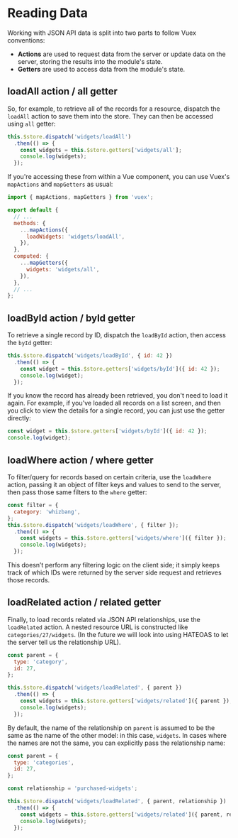 # Reading Data

Working with JSON API data is split into two parts to follow Vuex conventions:

- **Actions** are used to request data from the server or update data on the server, storing the results into the module's state.
- **Getters** are used to access data from the module's state.

## loadAll action / all getter

So, for example, to retrieve all of the records for a resource, dispatch the `loadAll` action to save them into the store. They can then be accessed using `all` getter:

```javascript
this.$store.dispatch('widgets/loadAll')
  .then(() => {
    const widgets = this.$store.getters['widgets/all'];
    console.log(widgets);
  });
```

If you're accessing these from within a Vue component, you can use Vuex's `mapActions` and `mapGetters` as usual:

```javascript
import { mapActions, mapGetters } from 'vuex';

export default {
  // ...
  methods: {
    ...mapActions({
      loadWidgets: 'widgets/loadAll',
    }),
  },
  computed: {
    ...mapGetters({
      widgets: 'widgets/all',
    }),
  },
  // ...
};
```

## loadById action / byId getter

To retrieve a single record by ID, dispatch the `loadById` action, then access the `byId` getter:

```javascript
this.$store.dispatch('widgets/loadById', { id: 42 })
  .then(() => {
    const widget = this.$store.getters['widgets/byId']({ id: 42 });
    console.log(widget);
  });
```

If you know the record has already been retrieved, you don't need to load it again. For example, if you've loaded all records on a list screen, and then you click to view the details for a single record, you can just use the getter directly:

```javascript
const widget = this.$store.getters['widgets/byId']({ id: 42 });
console.log(widget);
```

## loadWhere action / where getter

To filter/query for records based on certain criteria, use the `loadWhere` action, passing it an object of filter keys and values to send to the server, then pass those same filters to the `where` getter:

```js
const filter = {
  category: 'whizbang',
};
this.$store.dispatch('widgets/loadWhere', { filter });
  .then(() => {
    const widgets = this.$store.getters['widgets/where']({ filter });
    console.log(widgets);
  });
```

This doesn’t perform any filtering logic on the client side; it simply keeps track of which IDs were returned by the server side request and retrieves those records.

## loadRelated action / related getter

Finally, to load records related via JSON API relationships, use the `loadRelated` action. A nested resource URL is constructed like `categories/27/widgets`. (In the future we will look into using HATEOAS to let the server tell us the relationship URL).

```javascript
const parent = {
  type: 'category',
  id: 27,
};

this.$store.dispatch('widgets/loadRelated', { parent })
  .then(() => {
    const widgets = this.$store.getters['widgets/related']({ parent });
    console.log(widgets);
  });
```

By default, the name of the relationship on `parent` is assumed to be the same as the name of the other model: in this case, `widgets`. In cases where the names are not the same, you can explicitly pass the relationship name:

```js
const parent = {
  type: 'categories',
  id: 27,
};

const relationship = 'purchased-widgets';

this.$store.dispatch('widgets/loadRelated', { parent, relationship })
  .then(() => {
    const widgets = this.$store.getters['widgets/related']({ parent, relationship });
    console.log(widgets);
  });
```
